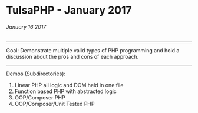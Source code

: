 # TulsaPHP - January 2017

###### January 16 2017

------

Goal: Demonstrate multiple valid types of PHP
programming and hold a discussion about the 
pros and cons of each approach.

------

Demos (Subdirectories):
  1. Linear PHP all logic and DOM held in one file
  2. Function based PHP with abstracted logic 
  3. OOP/Composer PHP 
  4. OOP/Composer/Unit Tested PHP
